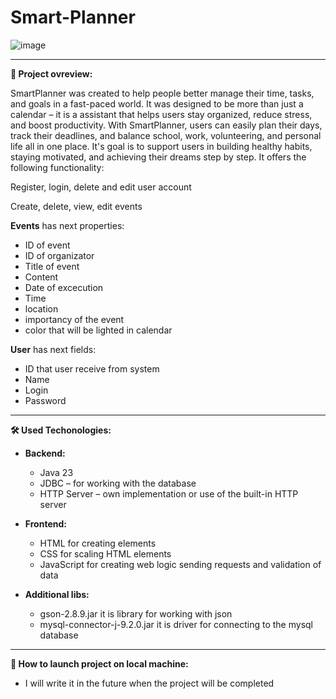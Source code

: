 # Smart-Planner

![image](https://github.com/user-attachments/assets/666d2dba-df19-4554-a157-20ffaf91ea86)

---

**📖 Project ovreview:**

SmartPlanner was created to help people better manage their time, tasks, and goals in a fast-paced world. It was designed to be more than just a calendar – it is a assistant that helps users stay organized, reduce stress, and boost productivity. With SmartPlanner, users can easily plan their days, track their deadlines, and balance school, work, volunteering, and personal life all in one place. It's goal is to support users in building healthy habits, staying motivated, and achieving their dreams step by step. It offers the following functionality:

Register, login, delete and edit user account

Create, delete, view, edit events

**Events** has next properties:

- ID of event
- ID of organizator
- Title of event
- Content
- Date of excecution
- Time
- location
- importancy of the event
- color that will be lighted in calendar

**User** has next fields:

- ID that user receive from system
- Name
- Login
- Password

---

**🛠️ Used Techonologies:**

- **Backend:**
  - Java 23
  - JDBC – for working with the database
  - HTTP Server – own implementation or use of the built-in HTTP server
- **Frontend:**
  - HTML for creating elements
  - CSS for scaling HTML elements
  - JavaScript for creating web logic sending requests and validation of data

- **Additional libs:**

  - gson-2.8.9.jar it is library for working with json
  - mysql-connector-j-9.2.0.jar it is driver for connecting to the mysql database

---

**🔧 How to launch project on local machine:**

- I will write it in the future when the project will be completed
